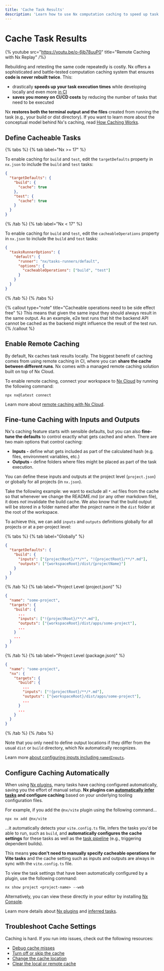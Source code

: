 ```yaml
---
title: 'Cache Task Results'
description: 'Learn how to use Nx computation caching to speed up task execution and reduce CI/CD costs by never rebuilding the same code twice.'
---
```


# Cache Task Results

{% youtube src="https://youtu.be/o-6jb78uuP0" title="Remote Caching with Nx Replay" /%}

Rebuilding and retesting the same code repeatedly is costly. Nx offers a sophisticated and battle-tested computation caching system that ensures **code is never rebuilt twice**. This:

- drastically **speeds up your task execution times** while developing locally and even more [in CI](/ci/features/remote-cache)
- **saves you money on CI/CD costs** by reducing the number of tasks that need to be executed

Nx **restores both the terminal output and the files** created from running the task (e.g., your build or dist directory). If you want to learn more about the conceptual model behind Nx's caching, read [How Caching Works](/concepts/how-caching-works).

## Define Cacheable Tasks

{% tabs %}
{% tab label="Nx >= 17" %}

To enable caching for `build` and `test`, edit the `targetDefaults` property in `nx.json` to include the `build` and `test` tasks:

```json {% fileName="nx.json" %}
{
  "targetDefaults": {
    "build": {
      "cache": true
    },
    "test": {
      "cache": true
    }
  }
}
```

{% /tab %}
{% tab label="Nx < 17" %}

To enable caching for `build` and `test`, edit the `cacheableOperations` property in `nx.json` to include the `build` and `test` tasks:

```json {% fileName="nx.json" %}
{
  "tasksRunnerOptions": {
    "default": {
      "runner": "nx/tasks-runners/default",
      "options": {
        "cacheableOperations": ["build", "test"]
      }
    }
  }
}
```

{% /tab %}
{% /tabs %}

{% callout type="note" title="Cacheable operations need to be side effect free" %}
This means that given the same input they should always result in
the same output. As an example, e2e test runs that hit the backend API cannot be cached as the backend might influence
the result of the test run.
{% /callout %}

## Enable Remote Caching

By default, Nx caches task results locally. The biggest benefit of caching comes from using remote caching in CI, where you can **share the cache between different runs**. Nx comes with a managed remote caching solution built on top of Nx Cloud.

To enable remote caching, connect your workspace to [Nx Cloud](/nx-cloud) by running the following command:

```shell
npx nx@latest connect
```

Learn more about [remote caching with Nx Cloud](/ci/features/remote-cache).

## Fine-tune Caching with Inputs and Outputs

Nx's caching feature starts with sensible defaults, but you can also **fine-tune the defaults** to control exactly what gets cached and when. There are two main options that control caching:

- **Inputs -** define what gets included as part of the calculated hash (e.g. files, environment variables, etc.)
- **Outputs -** define folders where files might be placed as part of the task execution.

You can define these inputs and outputs at the project level (`project.json`) or globally for all projects (in `nx.json`).

Take the following example: we want to exclude all `*.md` files from the cache so that whenever we change the README.md (or any other markdown file), it does _not_ invalidate the build cache. We also know that the build output will be stored in a folder named after the project name in the `dist` folder at the root of the workspace.

To achieve this, we can add `inputs` and `outputs` definitions globally for all projects or at a per-project level:

{% tabs %}
{% tab label="Globally" %}

```json {% fileName="nx.json" %}
{
  "targetDefaults": {
    "build": {
      "inputs": ["{projectRoot}/**/*", "!{projectRoot}/**/*.md"],
      "outputs": ["{workspaceRoot}/dist/{projectName}"]
    }
  }
}
```

{% /tab %}
{% tab label="Project Level (project.json)" %}

```json {% fileName="packages/some-project/project.json"  %}
{
  "name": "some-project",
  "targets": {
    "build": {
      ...
      "inputs": ["!{projectRoot}/**/*.md"],
      "outputs": ["{workspaceRoot}/dist/apps/some-project"],
      ...
    }
    ...
  }
}
```

{% /tab %}
{% tab label="Project Level (package.json)" %}

```json {% fileName="packages/some-project/package.json"  %}
{
  "name": "some-project",
  "nx": {
    "targets": {
      "build": {
        ...
        "inputs": ["!{projectRoot}/**/*.md"],
        "outputs": ["{workspaceRoot}/dist/apps/some-project"],
        ...
      }
      ...
    }
  }
}
```

{% /tab %}
{% /tabs %}

Note that you only need to define output locations if they differ from the usual `dist` or `build` directory, which Nx automatically recognizes.

Learn more [about configuring inputs including `namedInputs`](/recipes/running-tasks/configure-inputs).

## Configure Caching Automatically

When using [Nx plugins](/concepts/nx-plugins), many tasks have caching configured automatically, saving you the effort of manual setup. **Nx plugins can [automatically infer tasks](/concepts/inferred-tasks) and configure caching** based on your underlying tooling configuration files.

For example, if you add the `@nx/vite` plugin using the following command...

```shell
npx nx add @nx/vite
```

...it automatically detects your `vite.config.ts` file, infers the tasks you'd be able to run, such as `build`, and **automatically configures the cache settings** for these tasks as well as the [task pipeline](/concepts/task-pipeline-configuration) (e.g., triggering dependent builds).

This means **you don't need to manually specify cacheable operations for Vite tasks** and the cache setting such as inputs and outputs are always in sync with the `vite.config.ts` file.

To view the task settings that have been automatically configured by a plugin, use the following command:

```shell
nx show project <project-name> --web
```

Alternatively, you can view these directly in your editor by installing [Nx Console](/getting-started/editor-setup).

Learn more details about [Nx plugins](/concepts/nx-plugins) and [inferred tasks](/concepts/inferred-tasks).

## Troubleshoot Cache Settings

Caching is hard. If you run into issues, check out the following resources:

- [Debug cache misses](/troubleshooting/troubleshoot-cache-misses)
- [Turn off or skip the cache](/recipes/running-tasks/skipping-cache)
- [Change the cache location](/recipes/running-tasks/change-cache-location)
- [Clear the local or remote cache](/reference/core-api/nx/documents/reset)
